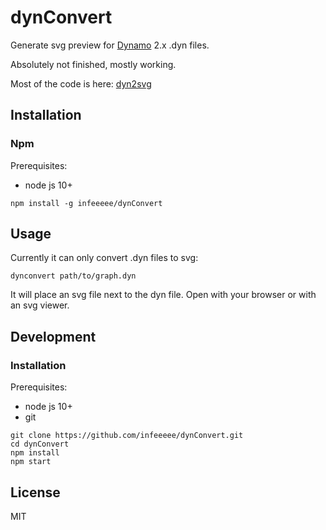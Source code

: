 # dynConvert

Generate svg preview for [Dynamo](https://dynamobim.org/) 2.x .dyn files.

Absolutely not finished, mostly working.

Most of the code is here: [dyn2svg](https://github.com/infeeeee/dyn2svg)

## Installation

### Npm

Prerequisites:
- node js 10+

```
npm install -g infeeeee/dynConvert
```

## Usage

Currently it can only convert .dyn files to svg:

```
dynconvert path/to/graph.dyn
```

It will place an svg file next to the dyn file. Open with your browser or with an svg viewer.

## Development

### Installation

Prerequisites:
- node js 10+
- git

```
git clone https://github.com/infeeeee/dynConvert.git
cd dynConvert
npm install
npm start
```

## License

MIT